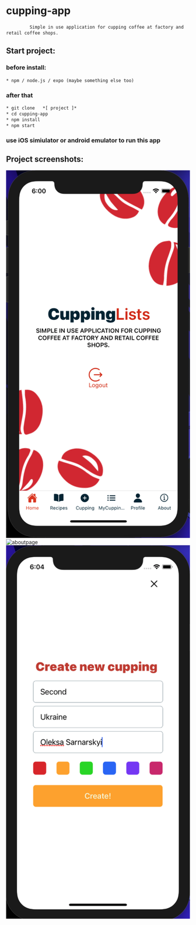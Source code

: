 # cupping-app
             Simple in use application for cupping coffee at factory and retail coffee shops.




## Start project:

### before install:
    * npm / node.js / expo (maybe something else too)
### after that
    * git clone   *[ project ]*
    * cd cupping-app
    * npm install
    * npm start

### use iOS simiulator or android emulator to run this app




## Project screenshots:              
![homepage](https://github.com/SarnaKhmel/cupping-app/blob/main/projectScreens/homePageScreen.png)
![aboutpage](https://github.com/SarnaKhmel/cupping-app/blob/main/aboutScreen/.png)
![creatingNewCuppingModal](https://github.com/SarnaKhmel/cupping-app/blob/main/projectScreens/createNewCuppingModal.png)

